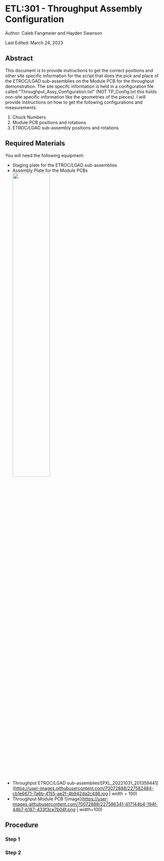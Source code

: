 # ETL:301 - Throughput Assembly Configuration

Author: Caleb Fangmeier and Hayden Swanson

Last Edited: March 24, 2023

## Abstract
This document is to provide instructions to get the correct positions and other site specific information for the script that does the pick and place of the ETROC/LGAD sub-assemblies on the Module PCB for the throughput demonstration. The site specifc information is held in a configuration file called "Throughput_Assy_Configuration.txt" (NOT TP_Config.txt this holds non-site specific information like the geometries of the pieces). I will provide instructions on how to get the following configurations and measurements:

1. Chuck Numbers
2. Module PCB positions and rotations
3. ETROC/LGAD sub-assembly positions and rotations

## Required Materials

You will need the following equipment:
- Staging plate for the ETROC/LGAD sub-assemblies
- Assembly Plate for the Module PCBs <img src="https://user-images.githubusercontent.com/70072888/227585331-58b6eded-a7b2-43ae-8e3f-092bacba310b.png"  width=50% height=50%>
- Throughput ETROC/LGAD sub-assemblies![PXL_20221031_201359441](https://user-images.githubusercontent.com/70072888/227582484-cb1e6671-7a6b-4155-ae2f-4b942da2c486.jpg | width = 100)
- Throughput Module PCB ![image](https://user-images.githubusercontent.com/70072888/227586341-417144b4-194f-44b7-b187-433f3ce7b04f.png | width=100)


## Procedure

### Step 1

### Step 2
